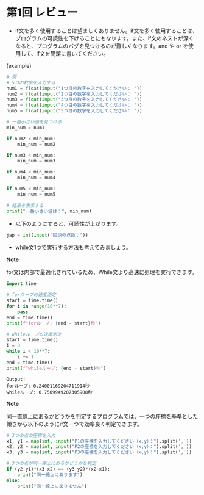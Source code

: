 # 第1回 レビュー
* if文を多く使用することは望ましくありません。if文を多く使用することは、プログラムの可読性を下げることにもなります。また、if文のネストが深くなると、プログラムのバグを見つけるのが難しくなります。and や or を使用して、if文を簡潔に書いてください。

(example)

```python
# 例
# 5つの数字を入力する
num1 = float(input("1つ目の数字を入力してください： "))
num2 = float(input("2つ目の数字を入力してください： "))
num3 = float(input("3つ目の数字を入力してください： "))
num4 = float(input("4つ目の数字を入力してください： "))
num5 = float(input("5つ目の数字を入力してください： "))

# 一番小さい値を見つける
min_num = num1

if num2 < min_num:
    min_num = num2

if num3 < min_num:
    min_num = num3

if num4 < min_num:
    min_num = num4

if num5 < min_num:
    min_num = num5

# 結果を表示する
print("一番小さい値は：", min_num)
```
* 以下のようにすると、可読性が上がります。
```python
jap = int(input("国語の点数："))
```
* while文1つで実行する方法も考えてみましょう。

 **Note**

for文は内部で最適化されているため、While文より高速に処理を実行できます。
```python
import time

# forループの速度測定
start = time.time()
for i in range(10**7):
    pass
end = time.time()
print(f"forループ: {end - start}秒")

# whileループの速度測定
start = time.time()
i = 0
while i < 10**7:
    i += 1
end = time.time()
print(f"whileループ: {end - start}秒")
```

```
Output:
forループ: 0.24001169204711914秒
whileループ: 0.7509949207305908秒
```

**Note**

同一直線上にあるかどうかを判定するプログラムでは、一つの座標を基準とした傾きから以下のようにif文一つで効率良く判定できます。
```python
# 3つの点の座標を入力
x1, y1 = map(int, input("P1の座標を入力してください（x,y）：").split(','))
x2, y2 = map(int, input("P2の座標を入力してください（x,y）：").split(','))
x3, y3 = map(int, input("P3の座標を入力してください（x,y）：").split(','))

# 3つの点が同一線上にあるかどうかを判定
if (y2-y1)*(x3-x2) == (y3-y2)*(x2-x1):
    print("同一線上にあります")
else:
    print("同一線上にありません")
```
